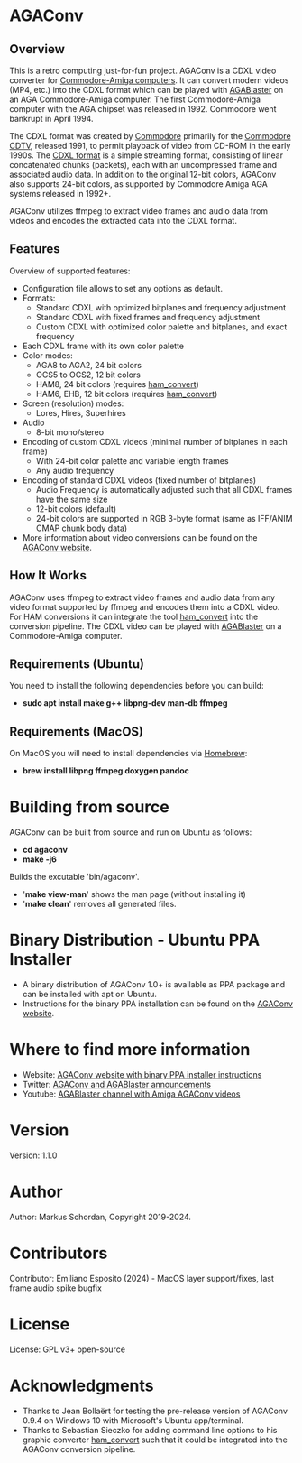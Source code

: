 # AGAConv

## Overview
This is a retro computing just-for-fun project. AGAConv is a CDXL video converter for [Commodore-Amiga computers](https://en.wikipedia.org/wiki/Amiga). It can convert modern videos (MP4, etc.) into the CDXL format which can be played with [AGABlaster](https://cutt.ly/AGABlaster) on an AGA Commodore-Amiga computer. The first Commodore-Amiga computer with the AGA chipset was released in 1992. Commodore went bankrupt in April 1994.

The CDXL format was created by [Commodore](https://en.wikipedia.org/wiki/Commodore_International) primarily for the [Commodore CDTV](https://en.wikipedia.org/wiki/Commodore_CDTV), released 1991, to permit playback of video from CD-ROM in the early 1990s. The [CDXL format](https://wiki.multimedia.cx/index.php/CDXL) is a simple streaming format, consisting of linear concatenated chunks (packets), each with an uncompressed frame and associated audio data. In addition to the original 12-bit colors, AGAConv also supports 24-bit colors, as supported by Commodore Amiga AGA systems released in 1992+.

AGAConv utilizes ffmpeg to extract video frames and audio data from videos and encodes the extracted data into the CDXL format.

## Features
Overview of supported features:

  * Configuration file allows to set any options as default.
  * Formats:
     - Standard CDXL with optimized bitplanes and frequency adjustment
     - Standard CDXL with fixed frames and frequency adjustment
     - Custom CDXL with optimized color palette and bitplanes, and exact frequency
  * Each CDXL frame with its own color palette
  * Color modes:
     - AGA8 to AGA2, 24 bit colors
     - OCS5 to OCS2, 12 bit colors
     - HAM8, 24 bit colors (requires [ham_convert](http://mrsebe.bplaced.net/blog/wordpress/?page_id=374))
     - HAM6, EHB, 12 bit colors (requires [ham_convert](http://mrsebe.bplaced.net/blog/wordpress/?page_id=374))
  * Screen (resolution) modes:
     - Lores, Hires, Superhires
  * Audio
    -  8-bit mono/stereo
  * Encoding of custom CDXL videos (minimal number of bitplanes in each frame)
    - With 24-bit color palette and variable length frames
    - Any audio frequency
  * Encoding of standard CDXL videos (fixed number of bitplanes)
    - Audio Frequency is automatically adjusted such that all CDXL frames have the same size
    - 12-bit colors (default)
    - 24-bit colors are supported in RGB 3-byte format (same as IFF/ANIM CMAP chunk body data)
  * More information about video conversions can be found on the [AGAConv website](https://cutt.ly/AGAConv).

## How It Works

AGAConv uses ffmpeg to extract video frames and audio data from any video format supported by ffmpeg and encodes them into a CDXL video. For HAM conversions it can integrate the tool [ham_convert](http://mrsebe.bplaced.net/blog/wordpress/?page_id=374) into the conversion pipeline. 
The CDXL video can be played with [AGABlaster](https://cutt.ly/AGABlaster) on a Commodore-Amiga computer.

## Requirements (Ubuntu)

You need to install the following dependencies before you can build:

* **sudo apt install make g++ libpng-dev man-db ffmpeg**

## Requirements (MacOS)

On MacOS you will need to install dependencies via [Homebrew](https://brew.sh):

* **brew install libpng ffmpeg doxygen pandoc**

# Building from source

AGAConv can be built from source and run on Ubuntu as follows:

* **cd agaconv**
* **make -j6**

Builds the excutable 'bin/agaconv'.

* '**make view-man**' shows the man page (without installing it)
* '**make clean**' removes all generated files.

# Binary Distribution - Ubuntu PPA Installer

* A binary distribution of AGAConv 1.0+ is available as PPA package and can be installed with apt on Ubuntu.
* Instructions for the binary PPA installation can be found on the [AGAConv website](https://cutt.ly/AGAConv).
 
# Where to find more information

* Website: [AGAConv website with binary PPA installer instructions](https://cutt.ly/AGAConv)
* Twitter: [AGAConv and AGABlaster announcements](https://twitter.com/AGABlaster)
* Youtube: [AGABlaster channel with Amiga AGAConv videos](https://www.youtube.com/@AGABlaster)

# Version

Version: 1.1.0

# Author

Author: Markus Schordan, Copyright 2019-2024.

# Contributors

Contributor: Emiliano Esposito (2024) - MacOS layer support/fixes, last frame audio spike bugfix

# License

License: GPL v3+ open-source

# Acknowledgments
* Thanks to Jean Bollaërt for testing the pre-release version of AGAConv 0.9.4 on Windows 10 with Microsoft's Ubuntu app/terminal.
* Thanks to Sebastian Sieczko for adding command line options to his graphic converter [ham_convert](http://mrsebe.bplaced.net/blog/wordpress/?page_id=374) such that it could be integrated into the AGAConv conversion pipeline.

